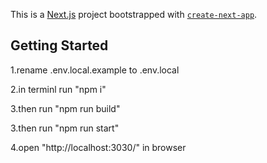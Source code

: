 This is a [Next.js](https://nextjs.org/) project bootstrapped with [`create-next-app`](https://github.com/vercel/next.js/tree/canary/packages/create-next-app).

## Getting Started

1.rename .env.local.example to .env.local

2.in terminl run "npm i"

3.then run "npm run build"

3.then run "npm run start"

4.open "http://localhost:3030/" in browser
